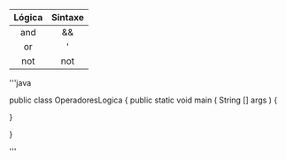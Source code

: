 | Lógica | Sintaxe |
|:--:|:--:|
| and  | &&  | 
| or | '||' | 
| not | not  | 


'''java 

public class OperadoresLogica {
public static void main ( String [] args ) {






}

}




'''
